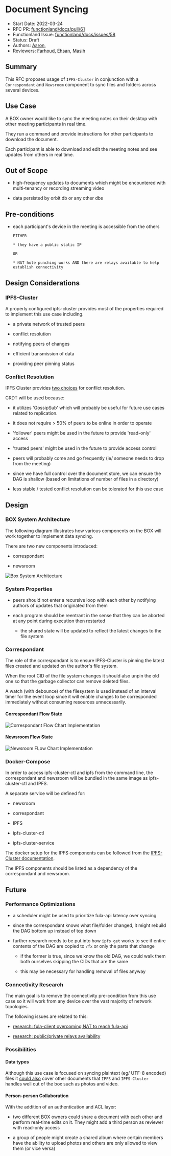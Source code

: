 # Document Syncing
- Start Date: 2022-03-24
- RFC PR: [functionland/docs/pull/61](https://github.com/functionland/docs/pull/61)
- Functionland Issue: [functionland/docs/issues/58](https://github.com/functionland/docs/issues/58)
- Status: Draft
- Authors: [Aaron](https://github.com/gitaaron),
- Reviewers: [Farhoud](https://github.com/farhoud), [Ehsan](https://github.com/ehsan6sha), [Masih](https://github.com/orgs/functionland/people/masih)

## Summary

This RFC proposes usage of `IPFS-Cluster` in conjunction with a `Correspondant` and `Newsroom` component to sync files and folders across several devices.

## Use Case

A BOX owner would like to sync the meeting notes on their desktop with other meeting participants in real time.

They run a command and provide instructions for other participants to download the document.

Each participant is able to download and edit the meeting notes and see updates from others in real time.


## Out of Scope

* high-frequency updates to documents which might be encountered with multi-tenancy or recording streaming video

* data persisted by orbit db or any other dbs

## Pre-conditions
[pre-conditions]: #pre-conditions

* each participant's device in the meeting is accessible from the others

      EITHER

      * they have a public static IP 

      OR

      * NAT hole punching works AND there are relays available to help establish connectivity

## Design Considerations

### IPFS-Cluster

A properly configured ipfs-cluster provides most of the properties required to implement this use case including.

  * a private network of trusted peers

  * conflict resolution

  * notifying peers of changes

  * efficient transmission of data

  * providing peer pinning status

### Conflict Resolution

IPFS Cluster provides [two choices](https://cluster.ipfs.io/documentation/guides/consensus/) for conflict resolution.

CRDT will be used because:

  * it utilizes 'GossipSub' which will probably be useful for future use cases related to replication.

  * it does not require > 50% of peers to be online in order to operate

  * 'follower' peers might be used in the future to provide 'read-only' access

  * 'trusted peers' might be used in the future to provide access control

  * peers will probably come and go frequently (ie/ someone needs to drop from the meeting)

  * since we have full control over the document store, we can ensure the DAG is shallow (based on limitations of number of files in a directory)

  * less stable / tested conflict resolution can be tolerated for this use case

## Design
### BOX System Architecture

The following diagram illustrates how  various components on the BOX will work together to implement data syncing.

There are two new components introduced:

  * correspondant

  * newsroom

![Box System Architecture](/diagrams/BOX-data-sync-architecture.png)

### System Properties

  * peers should not enter a recursive loop with each other by notifying authors of updates that originated from them

  * each program should be reentrant in the sense that they can be aborted at any point during execution then restarted

     * the shared state will be updated to reflect the latest changes to the file system


### Correspondant

The role of the correspondant is to ensure IPFS-Cluster is pinning the latest files created and updated on the author's file system.

When the root CID of the file system changes it should also unpin the old one so that the garbage collector can remove deleted files.

A watch (with debounce) of the filesystem is used instead of an interval timer for the event loop since it will enable changes to be corresponded immediately without consuming resources unnecessarily.

#### Correspondant Flow State

![Correspondant Flow Chart Implementation](/diagrams/data-sync-correspondant.png)

#### Newsroom Flow State

![Newsroom FLow Chart Implementation](/diagrams/data-sync-newsroom.png)


### Docker-Compose

In order to access ipfs-cluster-ctl and ipfs from the command line, the correspondant and newsroom will be bundled in the same image as ipfs-cluster-ctl and IPFS.

A separate service will be defined for:

  * newsroom

  * correspondant

  * IPFS

  * ipfs-cluster-ctl

  * ipfs-cluster-service

The docker setup for the IPFS components can be followed from the  [IPFS-Cluster documentation](http://cluster.ipfs.io.ipns.localhost:8080/documentation/deployment/automations/#docker).

The IPFS components should be listed as a dependency of the correspondant and newsroom.

## Future 

### Performance Optimizations

* a scheduler might be used to prioritize fula-api latency over syncing

* since the correspondant knows what file/folder changed, it might rebuild the DAG bottom up instead of top down

* further research needs to be put into how `ipfs get` works to see if entire contents of the DAG are copied to `/fx` or only the parts that change

  * if the former is true, since we know the old DAG, we could walk them both ourselves skipping the CIDs that are the same

  * this may be necessary for handling removal of files anyway

### Connectivity Research

The main goal is to remove the connectivity pre-condition from this use case so it will work from any device over the vast majority of network topologies.

The following issues are related to this:

  * [research: fula-client overcoming NAT to reach fula-api](https://github.com/functionland/docs/issues/28)

  * [research: public/private relays availability](https://github.com/functionland/docs/issues/72)

### Possibilities
[future-possibilities]: #future-possibilities

#### Data types

Although this use case is focused on syncing plaintext (eg/ UTF-8 encoded) files it [could also](https://github.com/functionland/docs/issues/71) cover other documents that `IPFS` and `IPFS-Cluster` handles well out of the box such as photos and video.

#### Person-person Collaboration

With the addition of an authentication and ACL layer: 
  * two different BOX owners could share a document with each other and perform real-time edits on it.  They might add a third person as reviewer with read-only access

  * a group of people might create a shared album where certain members have the ability to upload photos and others are only allowed to view them (or vice versa)


